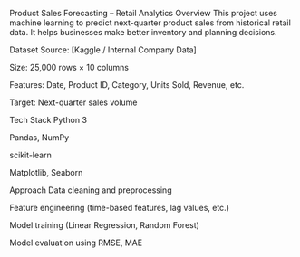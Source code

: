 Product Sales Forecasting – Retail Analytics
Overview
This project uses machine learning to predict next-quarter product sales from historical retail data.
It helps businesses make better inventory and planning decisions.

Dataset
Source: [Kaggle / Internal Company Data]

Size: 25,000 rows × 10 columns

Features: Date, Product ID, Category, Units Sold, Revenue, etc.

Target: Next-quarter sales volume

Tech Stack
Python 3

Pandas, NumPy

scikit-learn

Matplotlib, Seaborn

Approach
Data cleaning and preprocessing

Feature engineering (time-based features, lag values, etc.)

Model training (Linear Regression, Random Forest)

Model evaluation using RMSE, MAE
